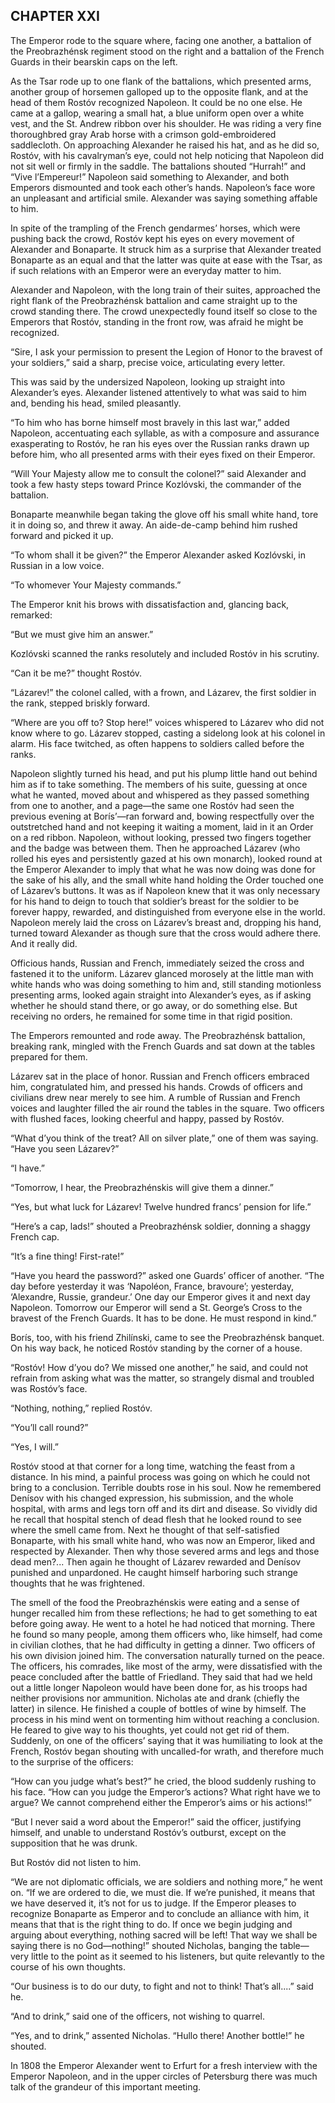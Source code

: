 ## CHAPTER XXI

The Emperor rode to the square where, facing one another, a battalion
of the Preobrazhénsk regiment stood on the right and a battalion of the
French Guards in their bearskin caps on the left.

As the Tsar rode up to one flank of the battalions, which presented
arms, another group of horsemen galloped up to the opposite flank, and
at the head of them Rostóv recognized Napoleon. It could be no one
else. He came at a gallop, wearing a small hat, a blue uniform open over
a white vest, and the St. Andrew ribbon over his shoulder. He was riding
a very fine thoroughbred gray Arab horse with a crimson gold-embroidered
saddlecloth. On approaching Alexander he raised his hat, and as he did
so, Rostóv, with his cavalryman’s eye, could not help noticing
that Napoleon did not sit well or firmly in the saddle. The battalions
shouted “Hurrah!” and “Vive l’Empereur!” Napoleon said
something to Alexander, and both Emperors dismounted and took each
other’s hands. Napoleon’s face wore an unpleasant and artificial
smile. Alexander was saying something affable to him.

In spite of the trampling of the French gendarmes’ horses, which
were pushing back the crowd, Rostóv kept his eyes on every movement
of Alexander and Bonaparte. It struck him as a surprise that Alexander
treated Bonaparte as an equal and that the latter was quite at ease with
the Tsar, as if such relations with an Emperor were an everyday matter
to him.

Alexander and Napoleon, with the long train of their suites, approached
the right flank of the Preobrazhénsk battalion and came straight up to
the crowd standing there. The crowd unexpectedly found itself so close
to the Emperors that Rostóv, standing in the front row, was afraid he
might be recognized.

“Sire, I ask your permission to present the Legion of Honor to the
bravest of your soldiers,” said a sharp, precise voice, articulating
every letter.

This was said by the undersized Napoleon, looking up straight into
Alexander’s eyes. Alexander listened attentively to what was said to
him and, bending his head, smiled pleasantly.

“To him who has borne himself most bravely in this last war,” added
Napoleon, accentuating each syllable, as with a composure and assurance
exasperating to Rostóv, he ran his eyes over the Russian ranks drawn
up before him, who all presented arms with their eyes fixed on their
Emperor.

“Will Your Majesty allow me to consult the colonel?” said Alexander
and took a few hasty steps toward Prince Kozlóvski, the commander of
the battalion.

Bonaparte meanwhile began taking the glove off his small white hand,
tore it in doing so, and threw it away. An aide-de-camp behind him
rushed forward and picked it up.

“To whom shall it be given?” the Emperor Alexander asked Kozlóvski,
in Russian in a low voice.

“To whomever Your Majesty commands.”

The Emperor knit his brows with dissatisfaction and, glancing back,
remarked:

“But we must give him an answer.”

Kozlóvski scanned the ranks resolutely and included Rostóv in his
scrutiny.

“Can it be me?” thought Rostóv.

“Lázarev!” the colonel called, with a frown, and Lázarev, the
first soldier in the rank, stepped briskly forward.

“Where are you off to? Stop here!” voices whispered to Lázarev who
did not know where to go. Lázarev stopped, casting a sidelong look at
his colonel in alarm. His face twitched, as often happens to soldiers
called before the ranks.

Napoleon slightly turned his head, and put his plump little hand out
behind him as if to take something. The members of his suite, guessing
at once what he wanted, moved about and whispered as they passed
something from one to another, and a page—the same one Rostóv
had seen the previous evening at Borís’—ran forward and, bowing
respectfully over the outstretched hand and not keeping it waiting a
moment, laid in it an Order on a red ribbon. Napoleon, without looking,
pressed two fingers together and the badge was between them. Then he
approached Lázarev (who rolled his eyes and persistently gazed at his
own monarch), looked round at the Emperor Alexander to imply that what
he was now doing was done for the sake of his ally, and the small white
hand holding the Order touched one of Lázarev’s buttons. It was as if
Napoleon knew that it was only necessary for his hand to deign to touch
that soldier’s breast for the soldier to be forever happy, rewarded,
and distinguished from everyone else in the world. Napoleon merely laid
the cross on Lázarev’s breast and, dropping his hand, turned toward
Alexander as though sure that the cross would adhere there. And it
really did.

Officious hands, Russian and French, immediately seized the cross and
fastened it to the uniform. Lázarev glanced morosely at the little
man with white hands who was doing something to him and, still standing
motionless presenting arms, looked again straight into Alexander’s
eyes, as if asking whether he should stand there, or go away, or do
something else. But receiving no orders, he remained for some time in
that rigid position.

The Emperors remounted and rode away. The Preobrazhénsk battalion,
breaking rank, mingled with the French Guards and sat down at the tables
prepared for them.

Lázarev sat in the place of honor. Russian and French officers embraced
him, congratulated him, and pressed his hands. Crowds of officers and
civilians drew near merely to see him. A rumble of Russian and French
voices and laughter filled the air round the tables in the square.
Two officers with flushed faces, looking cheerful and happy, passed by
Rostóv.

“What d’you think of the treat? All on silver plate,” one of them
was saying. “Have you seen Lázarev?”

“I have.”

“Tomorrow, I hear, the Preobrazhénskis will give them a dinner.”

“Yes, but what luck for Lázarev! Twelve hundred francs’ pension for
life.”

“Here’s a cap, lads!” shouted a Preobrazhénsk soldier, donning a
shaggy French cap.

“It’s a fine thing! First-rate!”

“Have you heard the password?” asked one Guards’ officer of
another. “The day before yesterday it was ‘Napoléon, France,
bravoure’; yesterday, ‘Alexandre, Russie, grandeur.’ One day our
Emperor gives it and next day Napoleon. Tomorrow our Emperor will send
a St. George’s Cross to the bravest of the French Guards. It has to be
done. He must respond in kind.”

Borís, too, with his friend Zhilínski, came to see the Preobrazhénsk
banquet. On his way back, he noticed Rostóv standing by the corner of a
house.

“Rostóv! How d’you do? We missed one another,” he said, and could
not refrain from asking what was the matter, so strangely dismal and
troubled was Rostóv’s face.

“Nothing, nothing,” replied Rostóv.

“You’ll call round?”

“Yes, I will.”

Rostóv stood at that corner for a long time, watching the feast from a
distance. In his mind, a painful process was going on which he could
not bring to a conclusion. Terrible doubts rose in his soul. Now he
remembered Denísov with his changed expression, his submission, and the
whole hospital, with arms and legs torn off and its dirt and disease. So
vividly did he recall that hospital stench of dead flesh that he
looked round to see where the smell came from. Next he thought of that
self-satisfied Bonaparte, with his small white hand, who was now an
Emperor, liked and respected by Alexander. Then why those severed
arms and legs and those dead men?... Then again he thought of Lázarev
rewarded and Denísov punished and unpardoned. He caught himself
harboring such strange thoughts that he was frightened.

The smell of the food the Preobrazhénskis were eating and a sense of
hunger recalled him from these reflections; he had to get something to
eat before going away. He went to a hotel he had noticed that morning.
There he found so many people, among them officers who, like himself,
had come in civilian clothes, that he had difficulty in getting a
dinner. Two officers of his own division joined him. The conversation
naturally turned on the peace. The officers, his comrades, like most of
the army, were dissatisfied with the peace concluded after the battle of
Friedland. They said that had we held out a little longer Napoleon would
have been done for, as his troops had neither provisions nor ammunition.
Nicholas ate and drank (chiefly the latter) in silence. He finished a
couple of bottles of wine by himself. The process in his mind went on
tormenting him without reaching a conclusion. He feared to give way to
his thoughts, yet could not get rid of them. Suddenly, on one of the
officers’ saying that it was humiliating to look at the French,
Rostóv began shouting with uncalled-for wrath, and therefore much to
the surprise of the officers:

“How can you judge what’s best?” he cried, the blood suddenly
rushing to his face. “How can you judge the Emperor’s actions? What
right have we to argue? We cannot comprehend either the Emperor’s aims
or his actions!”

“But I never said a word about the Emperor!” said the officer,
justifying himself, and unable to understand Rostóv’s outburst,
except on the supposition that he was drunk.

But Rostóv did not listen to him.

“We are not diplomatic officials, we are soldiers and nothing more,”
he went on. “If we are ordered to die, we must die. If we’re
punished, it means that we have deserved it, it’s not for us to judge.
If the Emperor pleases to recognize Bonaparte as Emperor and to conclude
an alliance with him, it means that that is the right thing to do. If
once we begin judging and arguing about everything, nothing sacred
will be left! That way we shall be saying there is no God—nothing!”
shouted Nicholas, banging the table—very little to the point as it
seemed to his listeners, but quite relevantly to the course of his own
thoughts.

“Our business is to do our duty, to fight and not to think! That’s
all....” said he.

“And to drink,” said one of the officers, not wishing to quarrel.

“Yes, and to drink,” assented Nicholas. “Hullo there! Another
bottle!” he shouted.

In 1808 the Emperor Alexander went to Erfurt for a fresh interview with
the Emperor Napoleon, and in the upper circles of Petersburg there was
much talk of the grandeur of this important meeting.






